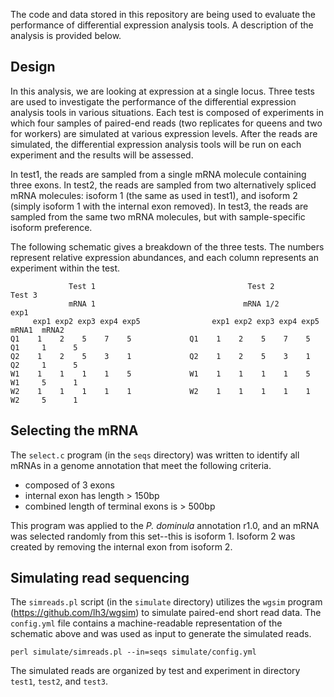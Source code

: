 The code and data stored in this repository are being used to evaluate the performance of differential expression analysis tools.
A description of the analysis is provided below.

## Design

In this analysis, we are looking at expression at a single locus.
Three tests are used to investigate the performance of the differential expression analysis tools in various situations.
Each test is composed of experiments in which four samples of paired-end reads (two replicates for queens and two for workers) are simulated at various expression levels.
After the reads are simulated, the differential expression analysis tools will be run on each experiment and the results will be assessed.

In test1, the reads are sampled from a single mRNA molecule containing three exons.
In test2, the reads are sampled from two alternatively spliced mRNA molecules: isoform 1 (the same as used in test1), and isoform 2 (simply isoform 1 with the internal exon removed).
In test3, the reads are sampled from the same two mRNA molecules, but with sample-specific isoform preference.

The following schematic gives a breakdown of the three tests.
The numbers represent relative expression abundances, and each column represents an experiment within the test.

                 Test 1                                  Test 2                              Test 3
                 mRNA 1                                 mRNA 1/2                              exp1
         exp1 exp2 exp3 exp4 exp5                exp1 exp2 exp3 exp4 exp5                 mRNA1  mRNA2
    Q1    1    2    5    7    5             Q1    1    2    5    7    5              Q1     1      5
    Q2    1    2    5    3    1             Q2    1    2    5    3    1              Q2     1      5
    W1    1    1    1    1    5             W1    1    1    1    1    5              W1     5      1
    W2    1    1    1    1    1             W2    1    1    1    1    1              W2     5      1


## Selecting the mRNA

The `select.c` program (in the `seqs` directory) was written to identify all mRNAs in a genome annotation that meet the following criteria.

* composed of 3 exons
* internal exon has length > 150bp
* combined length of terminal exons is > 500bp

This program was applied to the *P. dominula* annotation r1.0, and an mRNA was selected randomly from this set--this is isoform 1.
Isoform 2 was created by removing the internal exon from isoform 2.


## Simulating read sequencing

The `simreads.pl` script (in the `simulate` directory) utilizes the `wgsim` program (https://github.com/lh3/wgsim) to simulate paired-end short read data.
The `config.yml` file contains a machine-readable representation of the schematic above and was used as input to generate the simulated reads.

    perl simulate/simreads.pl --in=seqs simulate/config.yml

The simulated reads are organized by test and experiment in directory `test1`, `test2`, and `test3`.
